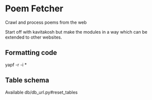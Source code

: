 # Poem Fetcher
Crawl and process poems from the web

Start off with kavitakosh but make the modules in a way which can be extended to other websites.

## Formatting code
yapf -r -i *

## Table schema
Available db/db_url.py#reset_tables
